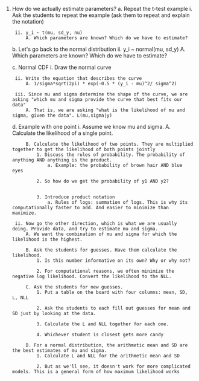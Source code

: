 1. How do we actually estimate parameters?
	a. Repeat the t-test example
		i. Ask the students to repeat the example (ask them to repeat and explain the notation)

		ii. y_i ~ t(mu, sd_y, nu)
			A. Which parameters are known? Which do we have to estimate?

	b. Let's go back to the normal distribution
		ii. y_i ~ normal(mu, sd_y)
			A. Which parameters are known? Which do we have to estimate?

	c. Normal CDF
		i. Draw the normal curve

		ii. Write the equation that describes the curve
			A. 1/sigma*sqrt(2pi) * exp(-0.5 * (y_i - mu)^2/ sigma^2)

		iii. Since mu and sigma determine the shape of the curve, we are asking "which mu and sigma provide the curve that best fits our data"
			A. That is, we are asking "what is the likelihood of mu and sigma, given the data". L(mu,sigma|y)

	d. Example with one point
		i. Assume we know mu and sigma.
			A. Calculate the likelihood of a single point.

			B. Calculate the likelihood of two points. They are multiplied together to get the likelihood of both points jointly
				1. Discuss the rules of probability. The probability of anything AND anything is the product.
					a. Example: the probability of brown hair AND blue eyes

				2. So how do we get the probability of y1 AND y2?


				3. Introduce product notation
					a. Rules of logs: summation of logs. This is why its computationally faster to add. And easier to minimize than maximize.

		ii. Now go the other direction, which is what we are usually doing. Provide data, and try to estimate mu and sigma.
			A. We want the combination of mu and sigma for which the likelihood is the highest.

			B. Ask the students for guesses. Have them calculate the likelihood.
				1. Is this number informative on its own? Why or why not?

				2. For computational reasons, we often minimize the negative log likelihood. Convert the likelihood to the NLL.

			C. Ask the students for new guesses.
				1. Put a table on the board with four columns: mean, SD, L, NLL

				2. Ask the students to each fill out guesses for mean and SD just by looking at the data.

				3. Calculate the L and NLL together for each one.

				4. Whichever student is closest gets more candy

			D. For a normal distribution, the arithmetic mean and SD are the best estimates of mu and sigma. 
				1. Calculate L and NLL for the arithmetic mean and SD

				2. But as we'll see, it doesn't work for more complicated models. This is a general form of how maximum likelihood works





